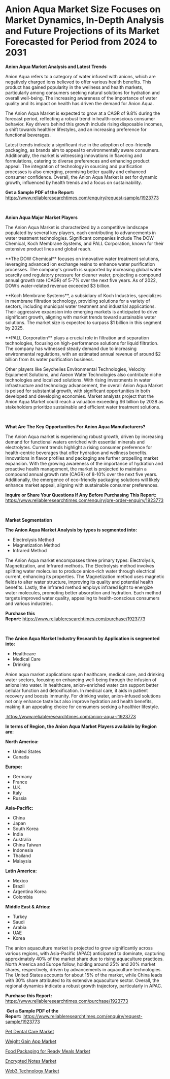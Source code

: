 <p><h1>Anion Aqua Market Size Focuses on Market Dynamics, In-Depth Analysis and Future Projections of its Market Forecasted for Period from 2024 to 2031</h1></p><p><strong>Anion Aqua Market Analysis and Latest Trends</strong></p>
<p><p>Anion Aqua refers to a category of water infused with anions, which are negatively charged ions believed to offer various health benefits. This product has gained popularity in the wellness and health markets, particularly among consumers seeking natural solutions for hydration and overall well-being. The increasing awareness of the importance of water quality and its impact on health has driven the demand for Anion Aqua. </p><p>The Anion Aqua Market is expected to grow at a CAGR of 9.8% during the forecast period, reflecting a robust trend in health-conscious consumer behavior. Key drivers behind this growth include rising disposable incomes, a shift towards healthier lifestyles, and an increasing preference for functional beverages. </p><p>Latest trends indicate a significant rise in the adoption of eco-friendly packaging, as brands aim to appeal to environmentally aware consumers. Additionally, the market is witnessing innovations in flavoring and formulations, catering to diverse preferences and enhancing product appeal. The integration of technology in sourcing and purification processes is also emerging, promising better quality and enhanced consumer confidence. Overall, the Anion Aqua Market is set for dynamic growth, influenced by health trends and a focus on sustainability.</p></p>
<p><strong>Get a Sample PDF of the Report:&nbsp;</strong> <a href="https://www.reliableresearchtimes.com/enquiry/request-sample/1923773?utm_campaign=1582&utm_medium=2&utm_source=Github&utm_content=ia&utm_term=24102024&utm_id=anion-aqua">https://www.reliableresearchtimes.com/enquiry/request-sample/1923773</a></p>
<p>&nbsp;</p>
<p><strong>Anion Aqua Major Market Players</strong></p>
<p><p>The Anion Aqua Market is characterized by a competitive landscape populated by several key players, each contributing to advancements in water treatment technologies. Significant companies include The DOW Chemical, Koch Membrane Systems, and PALL Corporation, known for their extensive product lines and global reach.</p><p>**The DOW Chemical** focuses on innovative water treatment solutions, leveraging advanced ion exchange resins to enhance water purification processes. The company's growth is supported by increasing global water scarcity and regulatory pressure for cleaner water, projecting a compound annual growth rate (CAGR) of 5-7% over the next five years. As of 2022, DOW’s water-related revenue exceeded $3 billion.</p><p>**Koch Membrane Systems**, a subsidiary of Koch Industries, specializes in membrane filtration technology, providing solutions for a variety of sectors, including municipal water treatment and industrial applications. Their aggressive expansion into emerging markets is anticipated to drive significant growth, aligning with market trends toward sustainable water solutions. The market size is expected to surpass $1 billion in this segment by 2025.</p><p>**PALL Corporation** plays a crucial role in filtration and separation technologies, focusing on high-performance solutions for liquid filtration. The company has witnessed steady demand due to increasing environmental regulations, with an estimated annual revenue of around $2 billion from its water purification business. </p><p>Other players like Seychelles Environmental Technologies, Velocity Equipment Solutions, and Axeon Water Technologies also contribute niche technologies and localized solutions. With rising investments in water infrastructure and technology advancement, the overall Anion Aqua Market is poised for substantial growth, with significant opportunities in both developed and developing economies. Market analysts project that the Anion Aqua Market could reach a valuation exceeding $6 billion by 2028 as stakeholders prioritize sustainable and efficient water treatment solutions.</p></p>
<p>&nbsp;</p>
<p><strong>What Are The Key Opportunities For Anion Aqua Manufacturers?</strong></p>
<p><p>The Anion Aqua market is experiencing robust growth, driven by increasing demand for functional waters enriched with essential minerals and electrolytes. Current trends highlight a rising consumer preference for health-centric beverages that offer hydration and wellness benefits. Innovations in flavor profiles and packaging are further propelling market expansion. With the growing awareness of the importance of hydration and proactive health management, the market is projected to maintain a compound annual growth rate (CAGR) of 8-10% over the next five years. Additionally, the emergence of eco-friendly packaging solutions will likely enhance market appeal, aligning with sustainable consumer preferences.</p></p>
<p><strong>Inquire or Share Your Questions If Any Before Purchasing This Report:</strong> <a href="https://www.reliableresearchtimes.com/enquiry/pre-order-enquiry/1923773?utm_campaign=1582&utm_medium=2&utm_source=Github&utm_content=ia&utm_term=24102024&utm_id=anion-aqua">https://www.reliableresearchtimes.com/enquiry/pre-order-enquiry/1923773</a></p>
<p>&nbsp;</p>
<p><strong>Market Segmentation</strong></p>
<p><strong>The Anion Aqua Market Analysis by types is segmented into:</strong></p>
<p><ul><li>Electrolysis Method</li><li>Magnetization Method</li><li>Infrared Method</li></ul></p>
<p><p>The Anion Aqua market encompasses three primary types: Electrolysis, Magnetization, and Infrared methods. The Electrolysis method involves splitting water molecules to produce anion-rich water through electrical current, enhancing its properties. The Magnetization method uses magnetic fields to alter water structure, improving its quality and potential health benefits. Lastly, the Infrared method employs infrared light to energize water molecules, promoting better absorption and hydration. Each method targets improved water quality, appealing to health-conscious consumers and various industries.</p></p>
<p><strong>Purchase this Report:&nbsp;</strong><a href="https://www.reliableresearchtimes.com/purchase/1923773?utm_campaign=1582&utm_medium=2&utm_source=Github&utm_content=ia&utm_term=24102024&utm_id=anion-aqua">https://www.reliableresearchtimes.com/purchase/1923773</a></p>
<p>&nbsp;</p>
<p><strong>The Anion Aqua Market Industry Research by Application is segmented into:</strong></p>
<p><ul><li>Healthcare</li><li>Medical Care</li><li>Drinking</li></ul></p>
<p><p>Anion aqua market applications span healthcare, medical care, and drinking water sectors, focusing on enhancing well-being through the infusion of anions into water. In healthcare, anion-enriched water can support better cellular function and detoxification. In medical care, it aids in patient recovery and boosts immunity. For drinking water, anion-infused solutions not only enhance taste but also improve hydration and health benefits, making it an appealing choice for consumers seeking a healthier lifestyle.</p></p>
<p><a href="https://www.reliableresearchtimes.com/anion-aqua-r1923773?utm_campaign=1582&utm_medium=2&utm_source=Github&utm_content=ia&utm_term=24102024&utm_id=anion-aqua">&nbsp;https://www.reliableresearchtimes.com/anion-aqua-r1923773</a></p>
<p><strong>In terms of Region, the Anion Aqua Market Players available by Region are:</strong></p>
<p>
    <p> <strong> North America: </strong>
        <ul>
            <li>United States</li>
            <li>Canada</li>
        </ul>
        </p> 
    <p> <strong> Europe: </strong>
        <ul>
            <li>Germany</li>
            <li>France</li>
            <li>U.K.</li>
            <li>Italy</li>
            <li>Russia</li>
        </ul>
        </p> 
    <p> <strong> Asia-Pacific: </strong>
        <ul>
            <li>China</li>
            <li>Japan</li>
            <li>South Korea</li>
            <li>India</li>
            <li>Australia</li>
            <li>China Taiwan</li>
            <li>Indonesia</li>
            <li>Thailand</li>
            <li>Malaysia</li>
        </ul>
        </p> 
    <p> <strong> Latin America: </strong>
        <ul>
            <li>Mexico</li>
            <li>Brazil</li>
            <li>Argentina Korea</li>
            <li>Colombia</li>
        </ul>
        </p> 
    <p> <strong> Middle East & Africa: </strong>
        <ul>
            <li>Turkey</li>
            <li>Saudi</li>
            <li>Arabia</li>
            <li>UAE</li>
            <li>Korea</li>
        </ul>
    </p>
    </p>
<p><p>The anion aquaculture market is projected to grow significantly across various regions, with Asia-Pacific (APAC) anticipated to dominate, capturing approximately 40% of the market share due to rising aquaculture practices. North America and Europe follow, holding around 25% and 20% market shares, respectively, driven by advancements in aquaculture technologies. The United States accounts for about 15% of the market, while China leads with 30% share attributed to its extensive aquaculture sector. Overall, the regional dynamics indicate a robust growth trajectory, particularly in APAC.</p></p>
<p><strong>Purchase this Report: </strong><a href="https://www.reliableresearchtimes.com/purchase/1923773?utm_campaign=1582&utm_medium=2&utm_source=Github&utm_content=ia&utm_term=24102024&utm_id=anion-aqua">https://www.reliableresearchtimes.com/purchase/1923773</a></p>
<p>&nbsp;<strong>Get a Sample PDF of the Report:&nbsp;&nbsp;</strong><a href="https://www.reliableresearchtimes.com/enquiry/request-sample/1923773?utm_campaign=1582&utm_medium=2&utm_source=Github&utm_content=ia&utm_term=24102024&utm_id=anion-aqua">https://www.reliableresearchtimes.com/enquiry/request-sample/1923773</a></p>
<p><strong></strong></p>
<p><p><a href="https://www.linkedin.com/pulse/pet-dental-care-market-report-product-type-end-use-application-j0puc?utm_campaign=1582&utm_medium=2&utm_source=Github&utm_content=ia&utm_term=24102024&utm_id=anion-aqua">Pet Dental Care Market</a></p><p><a href="https://www.linkedin.com/pulse/future-trends-global-weight-gain-app-market-insights-pdsee?utm_campaign=1582&utm_medium=2&utm_source=Github&utm_content=ia&utm_term=24102024&utm_id=anion-aqua">Weight Gain App Market</a></p><p><a href="https://www.linkedin.com/pulse/market-forecasting-change-global-food-packaging-ready-meals-ygipf?utm_campaign=1582&utm_medium=2&utm_source=Github&utm_content=ia&utm_term=24102024&utm_id=anion-aqua">Food Packaging for Ready Meals Market</a></p><p><a href="https://www.linkedin.com/pulse/encrypted-notes-market-evolution-regional-adaptations-52mpe?utm_campaign=1582&utm_medium=2&utm_source=Github&utm_content=ia&utm_term=24102024&utm_id=anion-aqua">Encrypted Notes Market</a></p><p><a href="https://www.linkedin.com/pulse/navigating-web3-technology-market-expert-analysis-bduvf?utm_campaign=1582&utm_medium=2&utm_source=Github&utm_content=ia&utm_term=24102024&utm_id=anion-aqua">Web3 Technology Market</a></p></p>